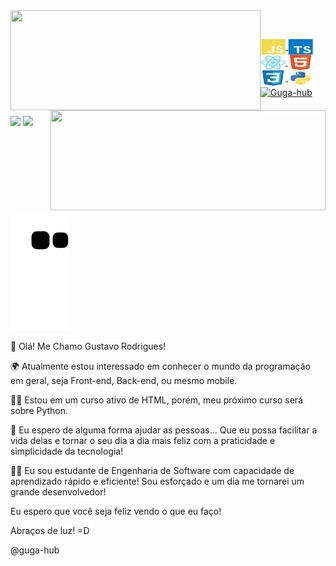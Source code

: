  
 <div>
  <a href="https://github.com/guga-hub">
  <img align="left"height="160px" width="400px"src="https://github-readme-stats.vercel.app/api?username=guga-hub&show_icons=true&theme=onedark&include_all_commits=true&count_private=true"/>
  <img align="right" height="160px" width="440px" src="https://github-readme-stats.vercel.app/api/top-langs/?username=guga-hub&layout=compact&langs_count=7&theme=onedark"/>
</div>
   
   ##
<div style="display: inline_block"><br>
  <img align="center" alt="Guga-Js" height="25" width="40" src="https://raw.githubusercontent.com/devicons/devicon/master/icons/javascript/javascript-plain.svg">
  <img align="center" alt="Guga-Ts" height="25" width="40" src="https://raw.githubusercontent.com/devicons/devicon/master/icons/typescript/typescript-plain.svg">
  <img align="center" alt="Guga-React" height="25" width="40" src="https://raw.githubusercontent.com/devicons/devicon/master/icons/react/react-original.svg">
  <img align="center" alt="Guga-HTML" height="25" width="40" src="https://raw.githubusercontent.com/devicons/devicon/master/icons/html5/html5-original.svg">
  <img align="center" alt="Guga-CSS" height="25" width="40" src="https://raw.githubusercontent.com/devicons/devicon/master/icons/css3/css3-original.svg">
  <img align="center" alt="Guga-Python" height="25" width="40" src="https://raw.githubusercontent.com/devicons/devicon/master/icons/python/python-original.svg">
  <img align="center" height="80px" width="80px" alt="Guga-hub" src="https://media0.giphy.com/media/fwbZnTftCXVocKzfxR/giphy.gif?cid=ecf05e4701625tcuvqrx528csnhpodf9h91jgbef4mt67xra&rid=giphy.gif&ct=g">
</div>
    
   
   ##
   

<div> 
  <a href = "mailto:lima.universitario@gmail.com"><img src="https://img.shields.io/badge/-Gmail-%23333?style=for-the-badge&logo=gmail&logoColor=white" target="_blank" ></a>
  <a href="https://www.linkedin.com/in/gustavo-rodrigues-7b2a66191/" target="_blank"><img src="https://img.shields.io/badge/-LinkedIn-%230077B5?style=for-the-badge&logo=linkedin&logoColor=white" target="_blank" ></a> 

  ![Snake animation](https://github.com/rafaballerini/rafaballerini/blob/output/github-contribution-grid-snake.svg)

</div>

    
  👾  Olá! Me Chamo Gustavo Rodrigues! 

  🌍  Atualmente estou interessado em conhecer o mundo da programação em geral, seja Front-end, Back-end, ou mesmo mobile. 

  👨‍🎓 Estou em um curso ativo de HTML, porém, meu próximo curso será sobre Python. 

  💞️ Eu espero de alguma forma ajudar as pessoas... Que eu possa facilitar a vida delas e tornar o seu dia a dia mais feliz com a praticidade e simplicidade da tecnologia!

  🧑🏽 Eu sou estudante de Engenharia de Software com capacidade de aprendizado rápido e eficiente! Sou esforçado e um dia me tornarei um grande desenvolvedor! 


Eu espero que você seja feliz vendo o que eu faço! 
       
Abraços de luz! =D

 @guga-hub 
 

    

      
      

